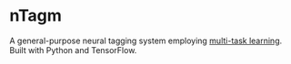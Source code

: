# nTagm

A general-purpose neural tagging system employing [multi-task learning](https://en.wikipedia.org/wiki/Multi-task_learning).
Built with Python and TensorFlow.
